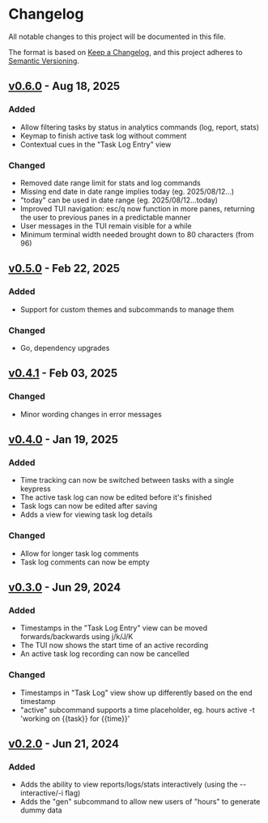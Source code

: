 # Changelog

All notable changes to this project will be documented in this file.

The format is based on [Keep a Changelog](https://keepachangelog.com/en/1.1.0/),
and this project adheres to [Semantic Versioning](https://semver.org/spec/v2.0.0.html).

## [v0.6.0] - Aug 18, 2025

### Added

- Allow filtering tasks by status in analytics commands (log, report, stats)
- Keymap to finish active task log without comment
- Contextual cues in the "Task Log Entry" view

### Changed

- Removed date range limit for stats and log commands
- Missing end date in date range implies today (eg. 2025/08/12...)
- "today" can be used in date range (eg. 2025/08/12...today)
- Improved TUI navigation: esc/q now function in more panes, returning the user
    to previous panes in a predictable manner
- User messages in the TUI remain visible for a while
- Minimum terminal width needed brought down to 80 characters (from 96)

## [v0.5.0] - Feb 22, 2025

### Added

- Support for custom themes and subcommands to manage them

### Changed

- Go, dependency upgrades

## [v0.4.1] - Feb 03, 2025

### Changed

- Minor wording changes in error messages

## [v0.4.0] - Jan 19, 2025

### Added

- Time tracking can now be switched between tasks with a single keypress
- The active task log can now be edited before it's finished
- Task logs can now be edited after saving
- Adds a view for viewing task log details

### Changed

- Allow for longer task log comments
- Task log comments can now be empty

## [v0.3.0] - Jun 29, 2024

### Added

- Timestamps in the "Task Log Entry" view can be moved forwards/backwards using
  j/k/J/K
- The TUI now shows the start time of an active recording
- An active task log recording can now be cancelled

### Changed

- Timestamps in "Task Log" view show up differently based on the end timestamp
- "active" subcommand supports a time placeholder, eg. hours active -t 'working
  on {{task}} for {{time}}'

## [v0.2.0] - Jun 21, 2024

### Added

- Adds the ability to view reports/logs/stats interactively (using the
  --interactive/-i flag)
- Adds the "gen" subcommand to allow new users of "hours" to generate dummy data

[unreleased]: https://github.com/dhth/hours/compare/v0.6.0...HEAD
[v0.6.0]: https://github.com/dhth/hours/compare/v0.5.0...v0.6.0
[v0.5.0]: https://github.com/dhth/hours/compare/v0.4.1...v0.5.0
[v0.4.1]: https://github.com/dhth/hours/compare/v0.4.0...v0.4.1
[v0.4.0]: https://github.com/dhth/hours/compare/v0.3.0...v0.4.0
[v0.3.0]: https://github.com/dhth/hours/compare/v0.2.0...v0.3.0
[v0.2.0]: https://github.com/dhth/hours/compare/v0.1.0...v0.2.0
